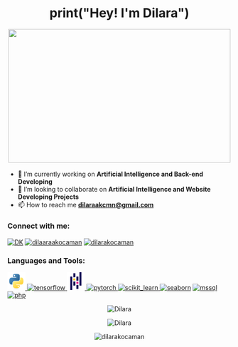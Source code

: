 <h1 align="center">print("Hey! I'm Dilara") </h1>


<p align="center">
  <img width="500" height="300" src="https://i.pinimg.com/originals/cc/32/99/cc3299350f3d91327d4a8922ecae8fb8.gif">
</p>

- 🔭 I’m currently working on **Artificial Intelligence and Back-end Developing**
- 👯 I’m looking to collaborate on **Artificial Intelligence and Website Developing Projects**
- 📫 How to reach me **dilaraakcmn@gmail.com**

<p align="center">
  <h3>Connect with me:</h3>
  <a href="https://www.dilarakocaman.com/" target="blank"><img align="center" src="https://github.com/gauravghongde/social-icons/blob/master/SVG/Black/WWW_black.svg" alt="DK" height="30" width="40" /></a>
  <a href="https://www.instagram.com/dilaaraakocaman/" target="blank"><img align="center" src="https://raw.githubusercontent.com/rahuldkjain/github-profile-readme-generator/master/src/images/icons/Social/instagram.svg" alt="dilaaraakocaman" height="30" width="40" /></a>
  <a href="https://www.linkedin.com/in/dilarakocaman/" target="blank"><img align="center" src="https://github.com/gauravghongde/social-icons/blob/master/SVG/Color/LinkedIN.svg" alt="dilarakocaman" height="30" width="40" /></a>
</p>

<p align="center">
  <h3>Languages and Tools:</h3>
  <a href="https://www.python.org" target="_blank" rel="noreferrer"> <img src="https://raw.githubusercontent.com/devicons/devicon/master/icons/python/python-original.svg" alt="python" width="40" height="40"/> </a>
  <a href="https://www.tensorflow.org" target="_blank" rel="noreferrer"> <img src="https://www.vectorlogo.zone/logos/tensorflow/tensorflow-icon.svg" alt="tensorflow" width="40" height="40"/> </a>
  <a href="https://pandas.pydata.org/" target="_blank" rel="noreferrer"> <img src="https://raw.githubusercontent.com/devicons/devicon/2ae2a900d2f041da66e950e4d48052658d850630/icons/pandas/pandas-original.svg" alt="pandas" width="40" height="40"/> </a>
  <a href="https://pytorch.org/" target="_blank" rel="noreferrer"> <img src="https://www.vectorlogo.zone/logos/pytorch/pytorch-icon.svg" alt="pytorch" width="40" height="40"/> </a>
  <a href="https://scikit-learn.org/" target="_blank" rel="noreferrer"> <img src="https://upload.wikimedia.org/wikipedia/commons/0/05/Scikit_learn_logo_small.svg" alt="scikit_learn" width="40" height="40"/> </a>
  <a href="https://seaborn.pydata.org/" target="_blank" rel="noreferrer"> <img src="https://seaborn.pydata.org/_images/logo-mark-lightbg.svg" alt="seaborn" width="40" height="40"/></a>
  <a href="https://www.microsoft.com/en-us/sql-server" target="_blank" rel="noreferrer"> <img src="https://www.svgrepo.com/show/303229/microsoft-sql-server-logo.svg" alt="mssql" width="40" height="40"/> </a>
  <a href="https://www.php.net/" target="_blank" rel="noreferrer"> <img src="https://github.com/bablubambal/All_logo_and_pictures/blob/main/programming%20languages/php.png" alt="php" width="40" height="40"/> </a>
</p>

<p align="center">
  <img src="https://github-readme-stats.vercel.app/api/top-langs?username=dilarakocamann&show_icons=true&locale=en&layout=compact" alt="Dilara" />
</p>

<p align="center">
  <img src="https://github-readme-stats.vercel.app/api?username=dilarakocamann&show_icons=true&locale=en" alt="Dilara" />
</p>

<p align="center">
  <img src="https://github-readme-streak-stats.herokuapp.com/?user=dilarakocamann&" alt="dilarakocaman" />
</p>
